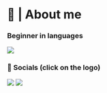 # 📄 | About me

<h3>Beginner in languages</h3>
<img src="https://skillicons.dev/icons?i=lua,js,discordjs,nodejs" />
<h3>📱 Socials (click on the logo)</h3>
<a href="https://discord.com/users/909006358928580649"><img src="https://skillicons.dev/icons?i=discord"/></a>
<a href="https://www.instagram.com/tickly50_/"><img src="https://skillicons.dev/icons?i=instagram"/></a>
